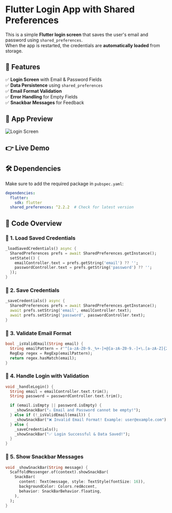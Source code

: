 # Flutter Login App with Shared Preferences

This is a simple **Flutter login screen** that saves the user's email and password using `shared_preferences`.  
When the app is restarted, the credentials are **automatically loaded** from storage.

## 🚀 Features
✅ **Login Screen** with Email & Password Fields  
✅ **Data Persistence** using `shared_preferences`  
✅ **Email Format Validation**  
✅ **Error Handling** for Empty Fields  
✅ **Snackbar Messages** for Feedback

## 📸 App Preview
![Login Screen](preview.png)

## 👉 Live Demo


## 🛠️ Dependencies
Make sure to add the required package in `pubspec.yaml`:
```yaml
dependencies:
  flutter:
    sdk: flutter
  shared_preferences: ^2.2.2  # Check for latest version
```

## 📄 Code Overview

### 📌 **1. Load Saved Credentials**
```dart
_loadSavedCredentials() async {
  SharedPreferences prefs = await SharedPreferences.getInstance();
  setState(() {
    emailController.text = prefs.getString('email') ?? '';
    passwordController.text = prefs.getString('password') ?? '';
  });
}
```

### 📌 **2. Save Credentials**
```dart
_saveCredentials() async {
  SharedPreferences prefs = await SharedPreferences.getInstance();
  await prefs.setString('email', emailController.text);
  await prefs.setString('password', passwordController.text);
}
```

### 📌 **3. Validate Email Format**
```dart
bool _isValidEmail(String email) {
  String emailPattern = r'^[a-zA-Z0-9._%+-]+@[a-zA-Z0-9.-]+\.[a-zA-Z]{2,}$';
  RegExp regex = RegExp(emailPattern);
  return regex.hasMatch(email);
}
```

### 📌 **4. Handle Login with Validation**
```dart
void _handleLogin() {
  String email = emailController.text.trim();
  String password = passwordController.text.trim();

  if (email.isEmpty || password.isEmpty) {
    _showSnackBar("⚠️ Email and Password cannot be empty!");
  } else if (!_isValidEmail(email)) {
    _showSnackBar("❌ Invalid Email Format! Example: user@example.com");
  } else {
    _saveCredentials();
    _showSnackBar("✅ Login Successful & Data Saved!");
  }
}
```

### 📌 **5. Show Snackbar Messages**
```dart
void _showSnackBar(String message) {
  ScaffoldMessenger.of(context).showSnackBar(
    SnackBar(
      content: Text(message, style: TextStyle(fontSize: 16)),
      backgroundColor: Colors.redAccent,
      behavior: SnackBarBehavior.floating,
    ),
  );
}
```

